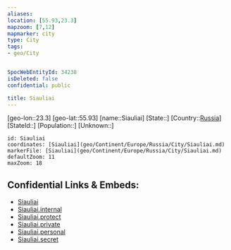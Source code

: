 ```yaml
---
aliases: 
location: [55.93,23.3]
mapzoom: [7,12] 
mapmarker: city 
type: City
tags:
- geo/City


SpocWebEntityId: 34238
isDeleted: false
confidential: public

title: Siauliai
---
```

[geo-lon::23.3]
[geo-lat::55.93]
[name::Siauliai]
[State::]
[Country::[Russia](geo/Continent/Europe/Russia.md)]
[StateId::]
[Population::]
[Unknown::]


```leaflet
id: Siauliai
coordinates: [Siauliai](geo/Continent/Europe/Russia/City/Siauliai.md)
markerFile: [Siauliai](geo/Continent/Europe/Russia/City/Siauliai.md)
defaultZoom: 11 
maxZoom: 18
```


## Confidential Links & Embeds: 
- [Siauliai](../../../../../../_public/geo/Continent/Europe/Russia/City/Siauliai.md) 
- [Siauliai.internal](../../../../../../_internal/geo/Continent/Europe/Russia/City/Siauliai.internal.md) 
- [Siauliai.protect](../../../../../../_protect/geo/Continent/Europe/Russia/City/Siauliai.protect.md) 
- [Siauliai.private](../../../../../../_private/geo/Continent/Europe/Russia/City/Siauliai.private.md) 
- [Siauliai.personal](../../../../../../_personal/geo/Continent/Europe/Russia/City/Siauliai.personal.md) 
- [Siauliai.secret](../../../../../../_secret/geo/Continent/Europe/Russia/City/Siauliai.secret.md) 
